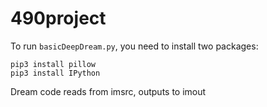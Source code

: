 # 490project

To run `basicDeepDream.py`, you need to install two packages:
```
pip3 install pillow
pip3 install IPython
```

Dream code reads from imsrc, outputs to imout
